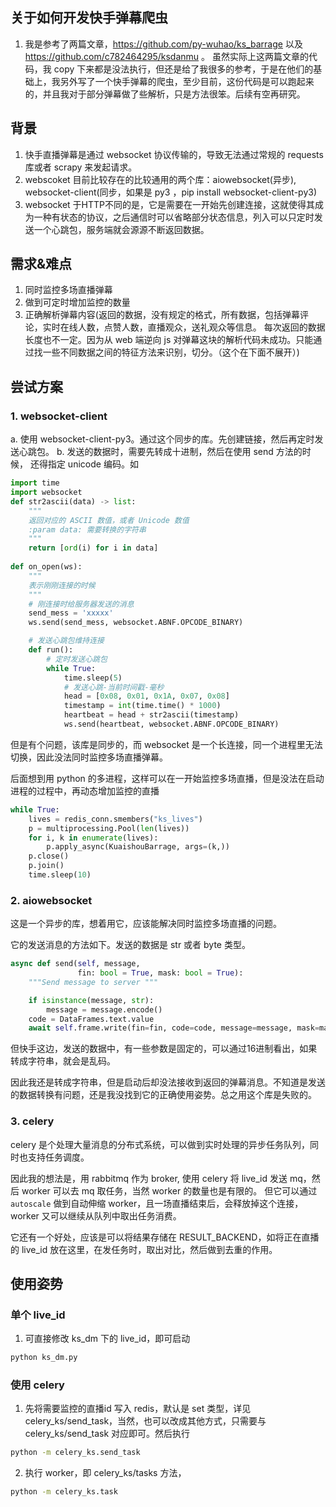 
## 关于如何开发快手弹幕爬虫

1. 我是参考了两篇文章，https://github.com/py-wuhao/ks_barrage 以及 https://github.com/c782464295/ksdanmu 。
虽然实际上这两篇文章的代码，我 copy 下来都是没法执行，但还是给了我很多的参考，于是在他们的基础上，我另外写了一个快手弹幕的爬虫，至少目前，这份代码是可以跑起来的，并且我对于部分弹幕做了些解析，只是方法很笨。后续有空再研究。

## 背景

1. 快手直播弹幕是通过 websocket 协议传输的，导致无法通过常规的 requests 库或者 scrapy 来发起请求。
2. webscoket 目前比较存在的比较通用的两个库：aiowebsocket(异步), websocket-client(同步，如果是 py3 ，pip install websocket-client-py3) 
3. websocket 于HTTP不同的是，它是需要在一开始先创建连接，这就使得其成为一种有状态的协议，之后通信时可以省略部分状态信息，列入可以只定时发送一个心跳包，服务端就会源源不断返回数据。


## 需求&难点
1. 同时监控多场直播弹幕
2. 做到可定时增加监控的数量
3. 正确解析弹幕内容(返回的数据，没有规定的格式，所有数据，包括弹幕评论，实时在线人数，点赞人数，直播观众，送礼观众等信息。
    每次返回的数据长度也不一定。因为从 web 端逆向 js 对弹幕这块的解析代码未成功。只能通过找一些不同数据之间的特征方法来识别，切分。（这个在下面不展开）)

## 尝试方案

### 1. websocket-client
a. 使用 websocket-client-py3。通过这个同步的库。先创建链接，然后再定时发送心跳包。
b. 发送的数据时，需要先转成十进制，然后在使用 send 方法的时候， 还得指定 unicode 编码。如
```python
import time
import websocket
def str2ascii(data) -> list:
    """
    返回对应的 ASCII 数值，或者 Unicode 数值
    :param data: 需要转换的字符串
    """
    return [ord(i) for i in data]
    
def on_open(ws):
    """
    表示刚刚连接的时候
    """
    # 刚连接时给服务器发送的消息
    send_mess = 'xxxxx'
    ws.send(send_mess, websocket.ABNF.OPCODE_BINARY)

    # 发送心跳包维持连接
    def run():
        # 定时发送心跳包
        while True:
            time.sleep(5)
            # 发送心跳-当前时间戳-毫秒
            head = [0x08, 0x01, 0x1A, 0x07, 0x08]
            timestamp = int(time.time() * 1000)
            heartbeat = head + str2ascii(timestamp)
            ws.send(heartbeat, websocket.ABNF.OPCODE_BINARY)
```
 
但是有个问题，该库是同步的，而 websocket 是一个长连接，同一个进程里无法切换，因此没法同时监控多场直播弹幕。

后面想到用 python 的多进程，这样可以在一开始监控多场直播，但是没法在启动进程的过程中，再动态增加监控的直播
```python
while True:
    lives = redis_conn.smembers("ks_lives")
    p = multiprocessing.Pool(len(lives))
    for i, k in enumerate(lives):
        p.apply_async(KuaishouBarrage, args=(k,))
    p.close()
    p.join()
    time.sleep(10)
```
### 2. aiowebsocket
这是一个异步的库，想着用它，应该能解决同时监控多场直播的问题。

它的发送消息的方法如下。发送的数据是 str 或者 byte 类型。

```python
async def send(self, message,
               fin: bool = True, mask: bool = True):
    """Send message to server """

    if isinstance(message, str):
        message = message.encode()
    code = DataFrames.text.value
    await self.frame.write(fin=fin, code=code, message=message, mask=mask)

```

但快手这边，发送的数据中，有一些参数是固定的，可以通过16进制看出，如果转成字符串，就会是乱码。

因此我还是转成字符串，但是启动后却没法接收到返回的弹幕消息。不知道是发送的数据转换有问题，还是我没找到它的正确使用姿势。总之用这个库是失败的。

### 3. celery
celery 是个处理大量消息的分布式系统，可以做到实时处理的异步任务队列，同时也支持任务调度。

因此我的想法是，用 rabbitmq 作为 broker, 使用 celery 将 live_id 发送 mq，然后 worker 可以去 mq 取任务，当然 worker 的数量也是有限的。
但它可以通过 `autoscale` 做到自动伸缩 worker，且一场直播结束后，会释放掉这个连接，worker 又可以继续从队列中取出任务消费。

它还有一个好处，应该是可以将结果存储在 RESULT_BACKEND，如将正在直播的 live_id 放在这里，在发任务时，取出对比，然后做到去重的作用。
 

## 使用姿势

### 单个 live_id
1. 可直接修改 ks_dm 下的 live_id，即可启动
```bash
python ks_dm.py
```
    
### 使用 celery
1. 先将需要监控的直播id 写入 redis，默认是 set 类型，详见 celery_ks/send_task，当然，也可以改成其他方式，只需要与 celery_ks/send_task 对应即可。然后执行
```bash
python -m celery_ks.send_task
```

2. 执行 worker，即 celery_ks/tasks 方法，
```bash
python -m celery_ks.task
```
